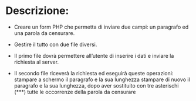 # Descrizione:
- Creare un form PHP che permetta di inviare due campi:
un paragrafo ed una parola da censurare.

- Gestire il tutto con due file diversi. 
- Il primo file dovrà permettere all’utente di inserire i dati e inviare la richiesta al server.
- Il secondo file riceverà la richiesta ed eseguirà queste operazioni:
stampare a schermo il paragrafo e la sua lunghezza
stampare di nuovo il paragrafo e la sua lunghezza, dopo aver sostituito con tre asterischi (***) tutte le occorrenze della parola da censurare